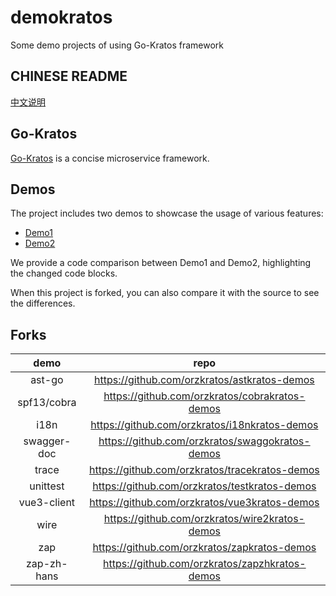 # demokratos

Some demo projects of using Go-Kratos framework

## CHINESE README

[中文说明](README.zh.md)

## Go-Kratos

[Go-Kratos](https://go-kratos.dev) is a concise microservice framework.

## Demos

The project includes two demos to showcase the usage of various features:

- [Demo1](demo1kratos)
- [Demo2](demo2kratos)

We provide a code comparison between Demo1 and Demo2, highlighting the changed code blocks.

When this project is forked, you can also compare it with the source to see the differences.

## Forks

|    demo     |                      repo                       |
|:-----------:|:-----------------------------------------------:|
|   ast-go    |  https://github.com/orzkratos/astkratos-demos   |
| spf13/cobra | https://github.com/orzkratos/cobrakratos-demos  |
|    i18n     |  https://github.com/orzkratos/i18nkratos-demos  |
| swagger-doc | https://github.com/orzkratos/swaggokratos-demos |
|    trace    | https://github.com/orzkratos/tracekratos-demos  |
|  unittest   |  https://github.com/orzkratos/testkratos-demos  |
| vue3-client |  https://github.com/orzkratos/vue3kratos-demos  |
|    wire     | https://github.com/orzkratos/wire2kratos-demos  |
|     zap     |  https://github.com/orzkratos/zapkratos-demos   |
| zap-zh-hans | https://github.com/orzkratos/zapzhkratos-demos  |
